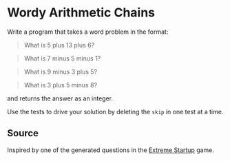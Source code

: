 # Wordy Arithmetic Chains

Write a program that takes a word problem in the format:

> What is 5 plus 13 plus 6?

> What is 7 minus 5 minus 1?

> What is 9 minus 3 plus 5?

> What is 3 plus 5 minus 8?

and returns the answer as an integer.

Use the tests to drive your solution by deleting the `skip` in one test at a time.

## Source
Inspired by one of the generated questions in the [Extreme Startup](https://github.com/rchatley/extreme_startup) game.
